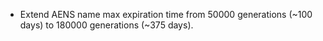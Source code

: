 * Extend AENS name max expiration time from 50000 generations (~100 days) to
  180000 generations (~375 days).
